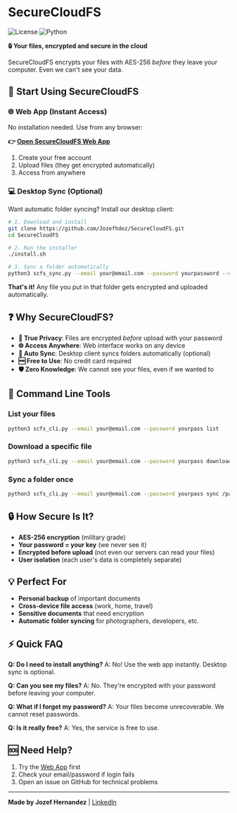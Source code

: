 # SecureCloudFS

![License](https://img.shields.io/badge/license-MIT-blue.svg)
![Python](https://img.shields.io/badge/python-3.8%2B-blue.svg)

**🔒 Your files, encrypted and secure in the cloud**

SecureCloudFS encrypts your files with AES-256 *before* they leave your computer. Even we can't see your data.

## 🚀 Start Using SecureCloudFS

### 🌐 Web App (Instant Access)
No installation needed. Use from any browser:

**👉 [Open SecureCloudFS Web App](https://secure-cloud-iof1dxs3d-jozefhdezs-projects.vercel.app/)**

1. Create your free account
2. Upload files (they get encrypted automatically)
3. Access from anywhere

### 💻 Desktop Sync (Optional)
Want automatic folder syncing? Install our desktop client:

```bash
# 1. Download and install
git clone https://github.com/Jozefhdez/SecureCloudFS.git
cd SecureCloudFS

# 2. Run the installer
./install.sh

# 3. Sync a folder automatically  
python3 scfs_sync.py --email your@email.com --password yourpassword --watch /path/to/folder
```

**That's it!** Any file you put in that folder gets encrypted and uploaded automatically.
## ❓ Why SecureCloudFS?

- **🔐 True Privacy**: Files are encrypted *before* upload with your password
- **🌐 Access Anywhere**: Web interface works on any device
- **🔄 Auto Sync**: Desktop client syncs folders automatically (optional)
- **🆓 Free to Use**: No credit card required
- **🛡️ Zero Knowledge**: We cannot see your files, even if we wanted to

## 🔧 Command Line Tools

### List your files
```bash
python3 scfs_cli.py --email your@email.com --password yourpass list
```

### Download a specific file
```bash
python3 scfs_cli.py --email your@email.com --password yourpass download --file "document.pdf" --output "./document.pdf"
```

### Sync a folder once
```bash
python3 scfs_cli.py --email your@email.com --password yourpass sync /path/to/folder
```

## 🔒 How Secure Is It?

- **AES-256 encryption** (military grade)
- **Your password = your key** (we never see it)
- **Encrypted before upload** (not even our servers can read your files)
- **User isolation** (each user's data is completely separate)

## 💡 Perfect For

- **Personal backup** of important documents
- **Cross-device file access** (work, home, travel)
- **Sensitive documents** that need encryption
- **Automatic folder syncing** for photographers, developers, etc.

## ⚡ Quick FAQ

**Q: Do I need to install anything?**
A: No! Use the web app instantly. Desktop sync is optional.

**Q: Can you see my files?**
A: No. They're encrypted with your password before leaving your computer.

**Q: What if I forget my password?**
A: Your files become unrecoverable. We cannot reset passwords.

**Q: Is it really free?**
A: Yes, the service is free to use.

## 🆘 Need Help?

1. Try the [Web App](https://secure-cloud-iof1dxs3d-jozefhdezs-projects.vercel.app/) first
2. Check your email/password if login fails
3. Open an issue on GitHub for technical problems

---

**Made by Jozef Hernandez** | [LinkedIn](https://www.linkedin.com/in/jozefhdez/)